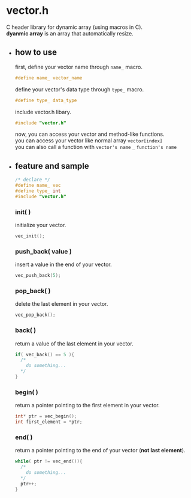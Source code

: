 # vector.h
C header library for dynamic array (using macros in C).\
**dyanmic array** is an array that automatically resize.

- ## how to use
  first, define your vector name through ```name_``` macro.
  ```c
  #define name_ vector_name
  ```
  define your vector's data type through ```type_``` macro.
  ```c
  #define type_ data_type
  ```
  include vector.h libary.
  ```c
  #include "vector.h"
  ```
  now, you can access your vector and method-like functions.\
  you can access your vector like normal array ```vector[index]```\
  you can also call a function with ```vector's name``` ```_``` ```function's name```
  

- ## feature and sample
  ```c
  /* declare */
  #define name_ vec
  #define type_ int
  #include "vector.h"
  ```
  ### init( )
  initialize your vector.
  ```c
  vec_init();
  ```

  ### push_back( value )
  insert a value in the end of your vector.
  ```c
  vec_push_back(5);
  ```

  ### pop_back( )
  delete the last element in your vector.
  ```c
  vec_pop_back();
  ```

  ### back( )
  return a value of the last element in your vector.
  ```c
  if( vec_back() == 5 ){
    /*
      do something...
    */
  }
  ```

  ### begin( )
  return a pointer pointing to the first element in your vector.
  ```c
  int* ptr = vec_begin();
  int first_element = *ptr;
  ```

  ### end( )
  return a pointer pointing to the end of your vector (**not last element**).
  ```c
  while( ptr != vec_end()){
    /*
      do something...
    */
    ptr++;
  }
  ```